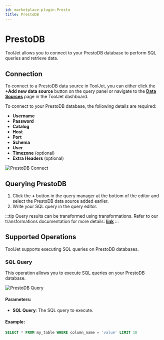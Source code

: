 ```yaml
---
id: marketplace-plugin-Presto
title: PrestoDB
---
```


# PrestoDB

ToolJet allows you to connect to your PrestoDB database to perform SQL queries and retrieve data.

## Connection

To connect to a PrestoDB data source in ToolJet, you can either click the **+Add new data source** button on the query panel or navigate to the **[Data Sources](/docs/data-sources/overview)** page in the ToolJet dashboard.

To connect to your PrestoDB database, the following details are required:

- **Username**
- **Password**
- **Catalog**
- **Host**
- **Port**
- **Schema**
- **User**
- **Timezone** (optional)
- **Extra Headers** (optional)

<div style={{textAlign: 'center'}}>
    <img className="screenshot-full" src="/img/marketplace/plugins/prestodb/connect.png" alt="PrestoDB Connect" />
</div>

## Querying PrestoDB

1. Click the **+** button in the query manager at the bottom of the editor and select the PrestoDB data source added earlier.
2. Write your SQL query in the query editor.

:::tip
Query results can be transformed using transformations. Refer to our transformations documentation for more details: **[link](/docs/beta/app-builder/custom-code/transform-data)**
:::

## Supported Operations

ToolJet supports executing SQL queries on PrestoDB databases.

### SQL Query

This operation allows you to execute SQL queries on your PrestoDB database.

<div style={{textAlign: 'center'}}>
    <img className="screenshot-full" src="/img/marketplace/plugins/prestodb/query.png" alt="PrestoDB Query"/>
</div>

#### Parameters:

- **SQL Query**: The SQL query to execute.

#### Example:

```sql
SELECT * FROM my_table WHERE column_name = 'value' LIMIT 10
```
